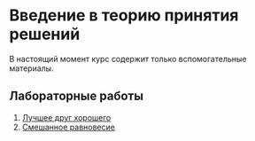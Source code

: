 # Введение в теорию принятия решений

В настоящий момент курс содержит только вспомогательные материалы.

## Лабораторные работы

1. [Лучшее друг хорошего](labs/lab01.md)
1. [Смешанное равновесие](labs/lab02.md)